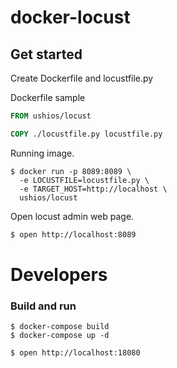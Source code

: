 # docker-locust

## Get started

Create Dockerfile and locustfile.py

Dockerfile sample
```Dockerfile
FROM ushios/locust

COPY ./locustfile.py locustfile.py
```

Running image.
```
$ docker run -p 8089:8089 \
  -e LOCUSTFILE=locustfile.py \
  -e TARGET_HOST=http://localhost \
  ushios/locust
```

Open locust admin web page.
```bash
$ open http://localhost:8089
```

# Developers

### Build and run

```
$ docker-compose build
$ docker-compose up -d

$ open http://localhost:18080
```
